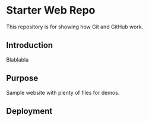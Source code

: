 # Starter Web Repo

This repository is for showing how Git and GitHub work.

## Introduction

Blablabla

## Purpose

Sample website with plenty of files for demos.

## Deployment

